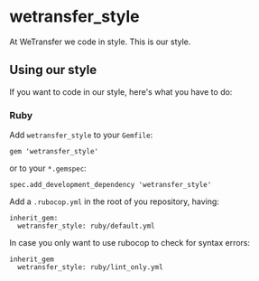 # wetransfer_style
At WeTransfer we code in style. This is our style.

## Using our style

If you want to code in our style, here's what you have to do:

### Ruby

Add `wetransfer_style` to your `Gemfile`:

```
gem 'wetransfer_style'
```

or to your `*.gemspec`:

```
spec.add_development_dependency 'wetransfer_style'
```

Add a `.rubocop.yml` in the root of you repository, having:

```
inherit_gem:
  wetransfer_style: ruby/default.yml
```

In case you only want to use rubocop to check for syntax errors:

```
inherit_gem
  wetransfer_style: ruby/lint_only.yml
```
